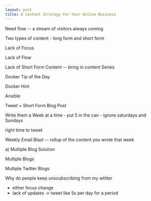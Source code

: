 ```yaml
---
layout: post
title: A Content Strategy For Your Online Business
---
```

Need flow -- a stream of visitors always coming

Two types of content - long form and short form 

Lack of Focus

Lack of Flow

Lack of Short Form Content -- bring in content Series 

Docker Tip of the Day

Docker Hint

Ansible 

Tweet + Short Form Blog Post

Write them a Week at a time - put 5 in the can - ignore saturdays and Sundays

right time to tweet

Weekly Email Blast -- rollup of the content you wrote that week

a) Multiple Blog Solution

Multiple Blogs

Multiple Twitter Blogs

Why do people keep unscubscribing from my wtitter
  * either focus change
  * lack of updates -> tweet like 5x per day for a period


